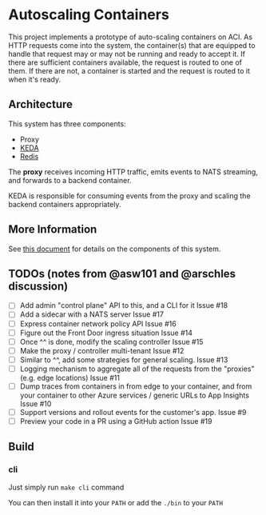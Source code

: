 # Autoscaling Containers

This project implements a prototype of auto-scaling containers on ACI. As HTTP requests come into the system, the container(s) that are equipped to handle that request may or may not be running and ready to accept it. If there are sufficient containers available, the request is routed to one of them.  If there are not, a container is started and the request is routed to it when it's ready.

## Architecture

This system has three components:

- Proxy
- [KEDA](https://keda.sh)
- [Redis](https://redis.io)

The **proxy** receives incoming HTTP traffic, emits events to NATS streaming, and forwards to a backend container.

KEDA is responsible for consuming events from the proxy and scaling the backend containers appropriately.

## More Information

See [this document](./docs/COMPONENTS.md) for details on the components of this system.

## TODOs (notes from @asw101 and @arschles discussion)

- [ ] Add admin "control plane" API to this, and a CLI for it Issue #18
- [ ] Add a sidecar with a NATS server Issue #17
- [ ] Express container network policy API Issue #16
- [ ] Figure out the Front Door ingress situation Issue #14
- [ ] Once ^^ is done, modify the scaling controller Issue #15
- [ ] Make the proxy / controller multi-tenant Issue #12
- [ ] Similar to ^^, add some strategies for general scaling. Issue #13
- [ ] Logging mechanism to aggregate all of the requests from the "proxies" (e.g. edge locations) Issue #11
- [ ] Dump traces from containers in from edge to your container, and from your container to other Azure services / generic URLs to App Insights Issue #10
- [ ] Support versions and rollout events for the customer's app. Issue #9
- [ ] Preview your code in a PR using a GitHub action Issue #19

## Build

### cli

Just simply run ```make cli``` command

You can then install it into your ```PATH``` or add the ```./bin``` to your ```PATH```
